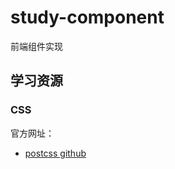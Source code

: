 # study-component

前端组件实现

## 学习资源

### CSS

官方网址：  

- [postcss github](https://github.com/postcss/postcss)  
